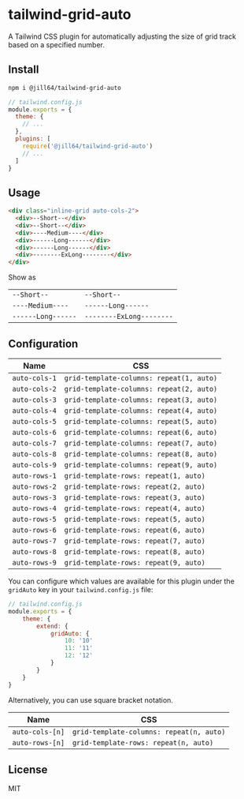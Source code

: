 # tailwind-grid-auto

A Tailwind CSS plugin for automatically adjusting the size of grid track based on a specified number.

## Install

```sh
npm i @jill64/tailwind-grid-auto
```

```js
// tailwind.config.js
module.exports = {
  theme: {
    // ...
  },
  plugins: [
    require('@jill64/tailwind-grid-auto')
    // ...
  ]
}
```

## Usage

```html
<div class="inline-grid auto-cols-2">
  <div>--Short--</div>
  <div>--Short--</div>
  <div>----Medium----</div>
  <div>------Long------</div>
  <div>------Long------</div>
  <div>--------ExLong--------</div>
</div>
```

Show as

|                    |                          |
| ------------------ | ------------------------ |
| `--Short--`        | `--Short--`              |
| `----Medium----`   | `------Long------`       |
| `------Long------` | `--------ExLong--------` |

## Configuration

| Name          | CSS                                      |
| ------------- | ---------------------------------------- |
| `auto-cols-1` | `grid-template-columns: repeat(1, auto)` |
| `auto-cols-2` | `grid-template-columns: repeat(2, auto)` |
| `auto-cols-3` | `grid-template-columns: repeat(3, auto)` |
| `auto-cols-4` | `grid-template-columns: repeat(4, auto)` |
| `auto-cols-5` | `grid-template-columns: repeat(5, auto)` |
| `auto-cols-6` | `grid-template-columns: repeat(6, auto)` |
| `auto-cols-7` | `grid-template-columns: repeat(7, auto)` |
| `auto-cols-8` | `grid-template-columns: repeat(8, auto)` |
| `auto-cols-9` | `grid-template-columns: repeat(9, auto)` |
| `auto-rows-1` | `grid-template-rows: repeat(1, auto)`    |
| `auto-rows-2` | `grid-template-rows: repeat(2, auto)`    |
| `auto-rows-3` | `grid-template-rows: repeat(3, auto)`    |
| `auto-rows-4` | `grid-template-rows: repeat(4, auto)`    |
| `auto-rows-5` | `grid-template-rows: repeat(5, auto)`    |
| `auto-rows-6` | `grid-template-rows: repeat(6, auto)`    |
| `auto-rows-7` | `grid-template-rows: repeat(7, auto)`    |
| `auto-rows-8` | `grid-template-rows: repeat(8, auto)`    |
| `auto-rows-9` | `grid-template-rows: repeat(9, auto)`    |

You can configure which values are available for this plugin under the `gridAuto` key in your `tailwind.config.js` file:

```js
// tailwind.config.js
module.exports = {
	theme: {
		extend: {
			gridAuto: {
				10: '10'
				11: '11'
				12: '12'
			}
		}
	}
}
```

Alternatively, you can use square bracket notation.

| Name            | CSS                                      |
| --------------- | ---------------------------------------- |
| `auto-cols-[n]` | `grid-template-columns: repeat(n, auto)` |
| `auto-rows-[n]` | `grid-template-rows: repeat(n, auto)`    |

## License

MIT
